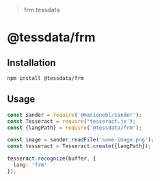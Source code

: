 > frm tessdata

# @tessdata/frm

## Installation

```
npm install @tessdata/frm
```

## Usage

```js
const sander = require('@marionebl/sander');
const Tesseract = require('tesseract.js');
const {langPath} = require('@tessdata/frm');

const image = sander.readFile('some-image.png');
const tesseract = Tesseract.create({langPath});

tesseract.recognize(buffer, {
  lang: 'frm'
});
```
